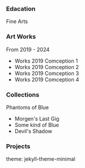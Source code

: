 
### Edacation
Fine Arts

### Art Works
From 2019 - 2024
- Works 2019 Comception 1
- Works 2019 Comception 2
- Works 2019 Comception 3
- Works 2019 Comception 4


### Collections 
Phantoms of Blue 
- Morgen's Last Gig
- Some kind of Blue
- Devil's Shadow


### Projects
theme: jekyll-theme-minimal
